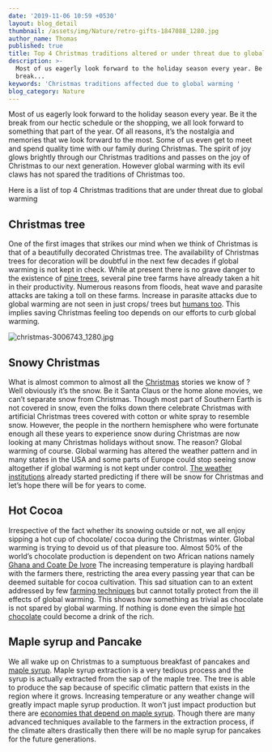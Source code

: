 ```yaml
---
date: '2019-11-06 10:59 +0530'
layout: blog_detail
thumbnail: /assets/img/Nature/retro-gifts-1847088_1280.jpg
author_name: Thomas
published: true
title: Top 4 Christmas traditions altered or under threat due to global warming
description: >-
  Most of us eagerly look forward to the holiday season every year. Be it the
  break...
keywords: 'Christmas traditions affected due to global warming '
blog_category: Nature
---
```

Most of us eagerly look forward to the holiday season every year. Be it the break from our hectic schedule or the shopping, we all look forward to something that part of the year. Of all reasons, it’s the nostalgia and memories that we look forward to the most. Some of us even get to meet and spend quality time with our family during Christmas. The spirit of joy glows brightly through our Christmas traditions and passes on the joy of Christmas to our next generation. However global warming with its evil claws has not spared the traditions of Christmas too. 

Here is a list of top 4 Christmas traditions that are under threat due to global warming

## Christmas tree
One of the first images that strikes our mind when we think of Christmas is that of a beautifully decorated Christmas tree. The availability of Christmas trees for decoration will be doubtful in the next few decades if global warming is not kept in check. While at present there is no grave danger to the existence of [pine trees](https://www.toknowisgood.com/2019/09/26/did-you-know-these-facts-about-conifers.html), several pine tree farms have already taken a hit in their productivity. Numerous reasons from floods, heat wave and parasite attacks are taking a toll on these farms. Increase in parasite attacks due to global warming are not seen in just crops/ trees but [humans too](https://www.toknowisgood.com/2019/08/10/top-4-diseases-that-are-on-the-rise-due-to-global-warming.html). This implies saving Christmas feeling too depends on our efforts to curb global warming.

![christmas-3006743_1280.jpg]({{site.baseurl}}/assets/img/Nature/christmas-3006743_1280.jpg)


## Snowy Christmas
What is almost common to almost all the [Christmas](https://americanliterature.com/christmas) stories we know of ? Well obviously it’s the snow. 
Be it Santa Claus or the home alone movies, we can’t separate snow from Christmas. Though most part of Southern Earth is not covered in snow, even the folks down there celebrate Christmas with artificial Christmas trees covered with cotton or white spray to resemble snow. However, the people in the northern hemisphere who were fortunate enough all these years to experience snow during Christmas are now looking at many Christmas holidays without snow. The reason? Global warming of course. Global warming has altered the weather pattern and in many states in the USA and some parts of Europe could stop seeing snow altogether if global warming is not kept under control. [The weather institutions](https://www.climate.gov/news-features/featured-images/are-you-dreaming-white-christmashave) already started predicting if there will be snow for Christmas and let’s hope there will be for years to come.

## Hot Cocoa
Irrespective of the fact whether its snowing outside or not, we all enjoy sipping a hot cup of chocolate/ cocoa during the Christmas winter. Global warming is trying to devoid us of that pleasure too. Almost 50% of the world’s chocolate production is dependent on two African nations namely [Ghana and Coate De Ivore](https://www.eenews.net/assets/2011/10/03/document_cw_01.pdf) The increasing temperature is playing hardball with the farmers there, restricting the area every passing year that can be deemed suitable for cocoa cultivation. This sad situation can to an extent addressed by few [farming techniques](https://www.toknowisgood.com/2019/10/30/top-4-technologies-that-will-help-farmers-fight-global-warming.html) but cannot totally protect from the ill effects of global warming. This shows how something as trivial as chocolate is not spared by global warming. If nothing is done even the simple [hot chocolate](https://www.scientificamerican.com/article/climate-change-could-melt-chocolate-production/) could become a drink of the rich.

## Maple syrup and Pancake
We all wake up on Christmas to a sumptuous breakfast of pancakes and [maple syrup](https://en.wikipedia.org/wiki/Maple_syrup). Maple syrup extraction is a very tedious process and the syrup is actually extracted from the sap of the maple tree. The tree is able to produce the sap because of specific climatic pattern that exists in the region where it grows. Increasing temperature or any weather change will greatly impact maple syrup production. It won’t  just impact production but there are [economies that depend on maple syrup](https://www.forbes.com/sites/nicolerasul/2019/02/28/on-the-eve-of-maple-syrup-season-a-snapshot-of-the-growing-american-market/#144176233b0e). Though there are many advanced techniques available to the farmers in the extraction process, if the climate alters drastically then there will be no maple syrup for pancakes for the future generations.





